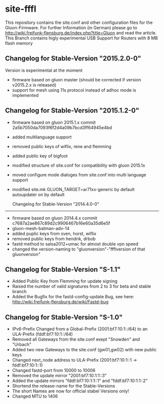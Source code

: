 site-fffl
=========

This repository contains the site.conf and other configuration files for the Gluon-Firmware. For further Information (in German) please go to http://wiki.freifunk-flensburg.de/index.php?title=Gluon and read the article.
This Branch contains higly experimental USB Support for Routers with 8 MB flash memory

Changelog for Stable-Version "2015.2.0-0"
-----------------------------------------
Version is experimental at the moment
* firmware based on gluon master (should be corrected if version v2015.2.x is released)
* support for mesh using 11s protocol instead of adhoc mode is implemented

Changelog for Stable-Version "2015.1.2-0"
-----------------------------------------
* firmware based on gluon 2015.1.x commit 2a5b7050da7093f6f2d4a09b7bcd3ff64945e4bd
* added multilanguage support
* removed public keys of wiflix, rene and flemming
* added public key of bigfoot
* modified structure of site.conf for compatibility with gluon 2015.1x
* moved configure mode dialoges from site.conf into multi language support
* modified site.mk GLUON_TARGET=ar71xx-generic by default autoupdater on by default
    
    Changelog for Stable-Version "2014.4.0-0"
------------------------------------
* firmware based on gluon 2014.4.x commit c7687a2ae867c89d2c9906467b16e60a35d6e5f
* gluon-mesh-batman-adv-14
* added puplic keys from sven, horst, wiflix
* removed public keys from hendrik, drbob
* fastd method to salsa2012+umac for almost double vpn speed
* changed the version-naming to "gluonversion"-"ffflversion of that gluonversion"

Changelog for Stable-Version "S-1.1"
------------------------------------
* Added Public Key from Flemming for update signing
* Raised the number of valid signatures from 2 to 3 for beta and stable branch
* Added the Bugfix for the fastd-config-update Bug, see here: http://wiki.freifunk-flensburg.de/wiki/Fastd-bug

Changelog for Stable-Version "S-1.0"
------------------------------------
* IPv6-Prefix Changed from a Global-Prefix (2001:bf7:10:1::/64) to an ULA-Prefix (fddf:bf7:10:1::/64)
* Removed all Gateways from the site.conf exept "Snowden" and "Urbach"
* Added two new Gateways to the site.conf (gw01,gw02) with new public keys
* Changed next_node address to ULA-Prefix (2001:bf7:10:1::1 -> fddf:bf7:10:1::1)
* Changed fastd-port from 10000 to 10006
* Removed the update mirror "2001:bf7:10:1:1::3"
* Added the update mirrors "fddf:bf7:10:1:1::1" and "fddf:bf7:10:1:1::2"
* Shortend the release-name for the Stable-Versions
* The short Names are now for official stabel Versions only!
* Changed MTU to 1406
